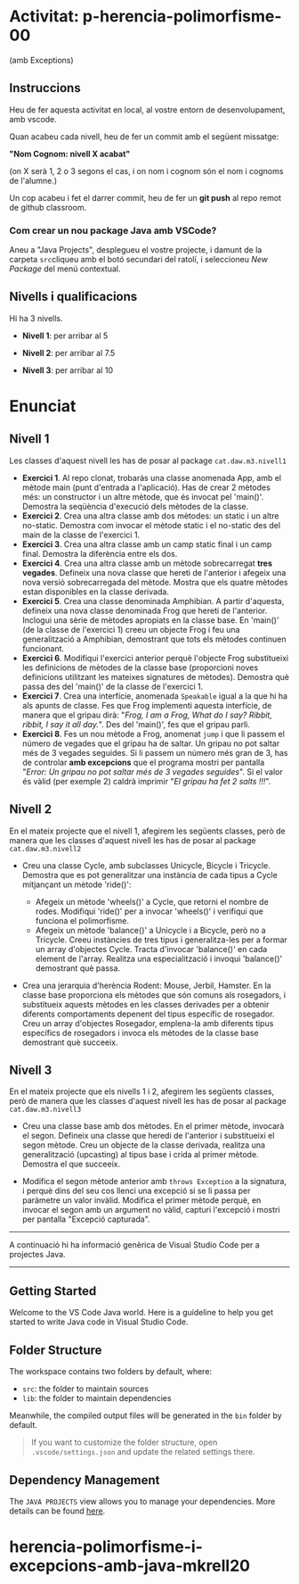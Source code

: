 # Activitat: p-herencia-polimorfisme-00

(amb Exceptions)

## Instruccions

Heu de fer aquesta activitat en local, al vostre entorn de desenvolupament, amb vscode.

Quan acabeu cada nivell, heu de fer un commit amb el següent missatge:

**"Nom Cognom: nivell X acabat"**

(on X serà 1, 2 o 3 segons el cas, i on nom i cognom són el nom i cognoms de l'alumne.)

Un cop acabeu i fet el darrer commit, heu de fer un **git push** al repo remot de github classroom.

### Com crear un nou package Java amb VSCode?

Aneu a "Java Projects", desplegueu el vostre projecte, i damunt de la carpeta ```src```cliqueu amb el botó secundari del ratolí, i seleccioneu _New Package_ del menú contextual.

## Nivells i qualificacions

Hi ha 3 nivells.

- **Nivell 1**: per arribar al 5

- **Nivell 2**: per arribar al 7.5

- **Nivell 3**: per arribar al 10


# Enunciat

## Nivell 1

Les classes d'aquest nivell les has de posar al package ```cat.daw.m3.nivell1```

- **Exercici 1**. Al repo clonat, trobaràs una classe anomenada App, amb el mètode main (punt d'entrada a l'aplicació). Has de crear 2 mètodes més: un constructor i un altre mètode, que és invocat pel 'main()'. Demostra la seqüència d'execució dels mètodes de la classe.
- **Exercici 2**. Crea una altra classe amb dos mètodes: un static i un altre no-static. Demostra com invocar el mètode static i el no-static des del main de la classe de l'exercici 1.
- **Exercici 3**. Crea una altra classe amb un camp static final i un camp final. Demostra la diferència entre els dos.
- **Exercici 4**. Crea una altra classe amb un mètode sobrecarregat **tres vegades**. Defineix una nova classe que hereti de l'anterior i afegeix una nova versió sobrecarregada del mètode. Mostra que els quatre mètodes estan disponibles en la classe derivada.
- **Exercici 5**. Crea una classe denominada Amphibian. A partir d'aquesta, defineix una nova classe denominada Frog que hereti de l'anterior. Inclogui una sèrie de mètodes apropiats en la classe base. En 'main()' (de la classe de l'exercici 1) creeu un objecte Frog i feu una generalització a Amphibian, demostrant que tots els mètodes continuen funcionant.
- **Exercici 6**. Modifiqui l'exercici anterior perquè l'objecte Frog substitueixi les definicions de mètodes de la classe base (proporcioni noves definicions utilitzant les mateixes signatures de mètodes). Demostra què passa des del 'main()' de la classe de l'exercici 1.
- **Exercici 7**. Crea una interfície, anomenada ```Speakable``` igual a la que hi ha als apunts de classe. Fes que Frog implementi aquesta interfície, de manera que el gripau dirà: "_Frog, I am a Frog, What do I say? Ribbit, ribbit, I say it all day._". Des del 'main()', fes que el gripau parli.
- **Exercici 8**. Fes un nou mètode a Frog, anomenat ```jump``` i que li passem el número de vegades que el gripau ha de saltar. Un gripau no pot saltar més de 3 vegades seguides. Si li passem un número més gran de 3, has de controlar **amb excepcions** que el programa mostri per pantalla "_Error: Un gripau no pot saltar més de 3 vegades seguides_". Si el valor és vàlid (per exemple 2) caldrà imprimir "_El gripau ha fet 2 salts !!!_".


## Nivell 2

En el mateix projecte que el nivell 1, afegirem les següents classes, però de manera que les classes d'aquest nivell les has de posar al package ```cat.daw.m3.nivell2```

- Creu una classe Cycle, amb subclasses Unicycle, Bicycle i Tricycle. Demostra que es pot generalitzar una instància de cada tipus a Cycle mitjançant un mètode 'ride()':
  * Afegeix un mètode 'wheels()' a Cycle, que retorni el nombre de rodes. Modifiqui 'ride()' per a invocar 'wheels()' i verifiqui que funciona el polimorfisme.
  * Afegeix un mètode 'balance()' a Unicycle i a Bicycle, però no a Tricycle. Creeu instàncies de tres tipus i generalitza-les per a formar un array d'objectes Cycle. Tracta d'invocar 'balance()' en cada element de l'array. Realitza una especialització i invoqui 'balance()' demostrant què passa.

- Crea una jerarquia d'herència Rodent: Mouse, Jerbil, Hamster. En la classe base proporciona els mètodes que són comuns als rosegadors, i substitueix aquests mètodes en les classes derivades per a obtenir diferents comportaments depenent del tipus específic de rosegador. Creu un array d'objectes Rosegador, emplena-la amb diferents tipus específics de rosegadors i invoca els mètodes de la classe base demostrant què succeeix.


## Nivell 3

En el mateix projecte que els nivells 1 i 2, afegirem les següents classes, però de manera que les classes d'aquest nivell les has de posar al package ```cat.daw.m3.nivell3```

- Creu una classe base amb dos mètodes. En el primer mètode, invocarà el segon. Defineix una classe que heredi de l'anterior i substitueixi el segon mètode. Creu un objecte de la classe derivada, realitza una generalització (upcasting) al tipus base i crida al primer mètode. Demostra el que succeeix.
  
- Modifica el segon mètode anterior amb ```throws Exception``` a la signatura, i perquè dins del seu cos llenci una excepció si se li passa per paràmetre un valor invàlid. Modifica el primer mètode perquè, en invocar el segon amb un argument no vàlid, capturi l'excepció i mostri per pantalla "Excepció capturada".


***
A continuació hi ha informació genèrica de Visual Studio Code per a projectes Java.
*** 

## Getting Started

Welcome to the VS Code Java world. Here is a guideline to help you get started to write Java code in Visual Studio Code.

## Folder Structure

The workspace contains two folders by default, where:

- `src`: the folder to maintain sources
- `lib`: the folder to maintain dependencies

Meanwhile, the compiled output files will be generated in the `bin` folder by default.

> If you want to customize the folder structure, open `.vscode/settings.json` and update the related settings there.

## Dependency Management

The `JAVA PROJECTS` view allows you to manage your dependencies. More details can be found [here](https://github.com/microsoft/vscode-java-dependency#manage-dependencies).
# herencia-polimorfisme-i-excepcions-amb-java-mkrell20
